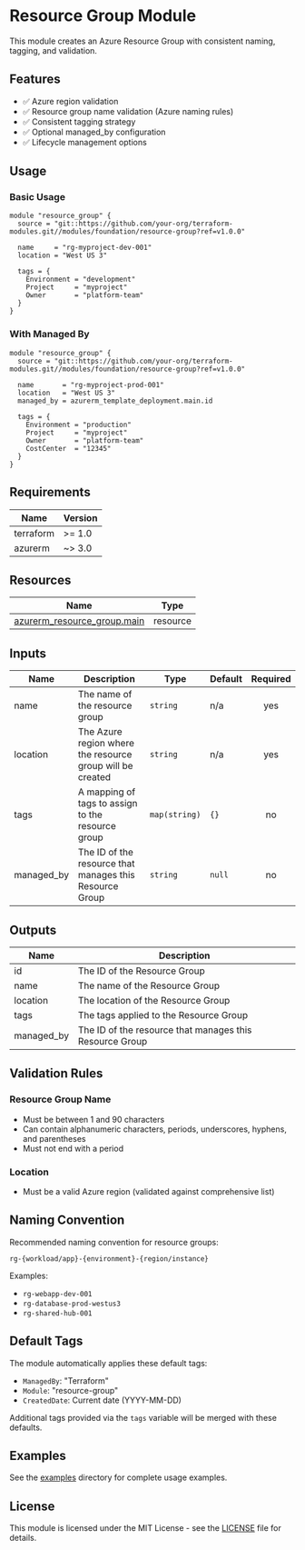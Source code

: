 # Resource Group Module

This module creates an Azure Resource Group with consistent naming, tagging, and validation.

## Features

- ✅ Azure region validation
- ✅ Resource group name validation (Azure naming rules)
- ✅ Consistent tagging strategy
- ✅ Optional managed_by configuration
- ✅ Lifecycle management options

## Usage

### Basic Usage

```hcl
module "resource_group" {
  source = "git::https://github.com/your-org/terraform-modules.git//modules/foundation/resource-group?ref=v1.0.0"
  
  name     = "rg-myproject-dev-001"
  location = "West US 3"
  
  tags = {
    Environment = "development"
    Project     = "myproject"
    Owner       = "platform-team"
  }
}
```

### With Managed By

```hcl
module "resource_group" {
  source = "git::https://github.com/your-org/terraform-modules.git//modules/foundation/resource-group?ref=v1.0.0"
  
  name       = "rg-myproject-prod-001"
  location   = "West US 3"
  managed_by = azurerm_template_deployment.main.id
  
  tags = {
    Environment = "production"
    Project     = "myproject"
    Owner       = "platform-team"
    CostCenter  = "12345"
  }
}
```

## Requirements

| Name | Version |
|------|---------|
| terraform | >= 1.0 |
| azurerm | ~> 3.0 |

## Resources

| Name | Type |
|------|------|
| [azurerm_resource_group.main](https://registry.terraform.io/providers/hashicorp/azurerm/latest/docs/resources/resource_group) | resource |

## Inputs

| Name | Description | Type | Default | Required |
|------|-------------|------|---------|:--------:|
| name | The name of the resource group | `string` | n/a | yes |
| location | The Azure region where the resource group will be created | `string` | n/a | yes |
| tags | A mapping of tags to assign to the resource group | `map(string)` | `{}` | no |
| managed_by | The ID of the resource that manages this Resource Group | `string` | `null` | no |

## Outputs

| Name | Description |
|------|-------------|
| id | The ID of the Resource Group |
| name | The name of the Resource Group |
| location | The location of the Resource Group |
| tags | The tags applied to the Resource Group |
| managed_by | The ID of the resource that manages this Resource Group |

## Validation Rules

### Resource Group Name
- Must be between 1 and 90 characters
- Can contain alphanumeric characters, periods, underscores, hyphens, and parentheses
- Must not end with a period

### Location
- Must be a valid Azure region (validated against comprehensive list)

## Naming Convention

Recommended naming convention for resource groups:

```
rg-{workload/app}-{environment}-{region/instance}
```

Examples:
- `rg-webapp-dev-001`
- `rg-database-prod-westus3`
- `rg-shared-hub-001`

## Default Tags

The module automatically applies these default tags:

- `ManagedBy`: "Terraform"
- `Module`: "resource-group"
- `CreatedDate`: Current date (YYYY-MM-DD)

Additional tags provided via the `tags` variable will be merged with these defaults.

## Examples

See the [examples](../../../examples/) directory for complete usage examples.

## License

This module is licensed under the MIT License - see the [LICENSE](../../../LICENSE) file for details.